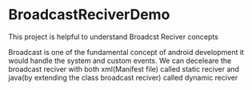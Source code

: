 # BroadcastReciverDemo
This project is helpful to understand Broadcst Reciver concepts

Broadcast is one of the fundamental concept of android development it would handle the system and custom events.
We can deceleare the broadcast reciver with both xml(Manifest file) called static reciver and java(by extending the class broadcast reciver) called dynamic reciver 
